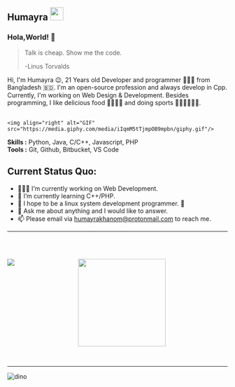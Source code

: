 ## Humayra <img src="https://gitee.com/skykeyjoker/PicCloud/raw/master/img/Mario_Hello_Big.gif" width="30px">

### Hola,World! 👋

> Talk is cheap. Show me the code.
>
> -Linus Torvalds

Hi, I'm Humayra 😉, 21 Years old Developer and programmer 👨🏻‍💻 from Bangladesh 🇧🇩. I'm an open-source profession and always develop in Cpp. Currently, I'm working on Web Design & Development. Besides programming, I like delicious food 🥗🥩🌮🍣 and doing sports 🏃⛹️‍♂️🏋🏼‍♂️.
</br>
</br>

	<img align="right" alt="GIF" src="https://media.giphy.com/media/iIqmM5tTjmpOB9mpbn/giphy.gif"/>

**Skills :** Python, Java, C/C++, Javascript, PHP
</br>
**Tools :** Git, Github, Bitbucket, VS Code


**Current Status Quo:**
----

* 👨🏻‍💻 I’m currently working on Web Development.
* 🌱 I’m currently learning C++/PHP.
* 🤔  I hope to be a linux system development programmer. 🐧
* 💬 Ask me about anything and I would like to answer.
* 📫 Please email via humayrakhanom@protonmail.com to reach me.



-----


 <br>
 <br>
 <p align="center">
 <img align="left" src="https://github-readme-stats.vercel.app/api/top-langs/?username=H-K-R&layout=compact&theme=dracula" />
 
  
  <img height="200" src="https://github-readme-stats.vercel.app/api?username=H-K-R&count_private=true&show_icons=true&theme=dracula&include_all_commits=true"/>
  </P><br>
  
 
 
 
----------------



![dino](https://gitee.com/skykeyjoker/PicCloud/raw/master/img/dino.gif)





